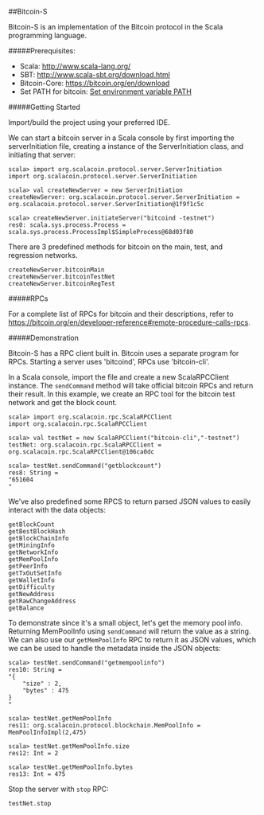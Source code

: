 ##Bitcoin-S 

Bitcoin-S is an implementation of the Bitcoin protocol in the Scala programming language. 

#####Prerequisites:
* Scala: http://www.scala-lang.org/
* SBT: http://www.scala-sbt.org/download.html
* Bitcoin-Core: https://bitcoin.org/en/download
* Set PATH for bitcoin: [Set environment variable PATH](https://github.com/TomMcCabe/scalacoin/blob/rpc-interface/README/SettingEnvironmentalVariablePath.md)




#####Getting Started

Import/build the project using your preferred IDE. 

We can start a bitcoin server in a Scala console by first importing the serverInitiation file,  creating a instance of the ServerInitiation class, and initiating that server:
```
scala> import org.scalacoin.protocol.server.ServerInitiation
import org.scalacoin.protocol.server.ServerInitiation

scala> val createNewServer = new ServerInitiation
createNewServer: org.scalacoin.protocol.server.ServerInitiation = org.scalacoin.protocol.server.ServerInitiation@1f9f1c5c

scala> createNewServer.initiateServer("bitcoind -testnet")
res0: scala.sys.process.Process = scala.sys.process.ProcessImpl$SimpleProcess@68d03f80
```
  
There are 3 predefined methods for bitcoin on the main, test, and regression networks.
  
    createNewServer.bitcoinMain
    createNewServer.bitcoinTestNet
    createNewServer.bitcoinRegTest

#####RPCs
  
For a complete list of RPCs for bitcoin and their descriptions, refer to https://bitcoin.org/en/developer-reference#remote-procedure-calls-rpcs. 

#####Demonstration

Bitcoin-S has a RPC client built in. Bitcoin uses a separate program for RPCs. Starting a server uses 'bitcoind', RPCs use 'bitcoin-cli'. 

In a Scala console, import the file and create a new ScalaRPCClient instance. The `sendCommand` method will take official bitcoin RPCs and return their result. In this example, we create an RPC tool for the bitcoin test network and get the block count.

```
scala> import org.scalacoin.rpc.ScalaRPCClient
import org.scalacoin.rpc.ScalaRPCClient

scala> val testNet = new ScalaRPCClient("bitcoin-cli","-testnet")
testNet: org.scalacoin.rpc.ScalaRPCClient = org.scalacoin.rpc.ScalaRPCClient@106ca0dc

scala> testNet.sendCommand("getblockcount")
res8: String =
"651604
"
```

We've also predefined some RPCS to return parsed JSON values to easily interact with the data objects:

    getBlockCount
    getBestBlockHash
    getBlockChainInfo
    getMiningInfo
    getNetworkInfo
    getMemPoolInfo
    getPeerInfo
    getTxOutSetInfo
    getWalletInfo
    getDifficulty
    getNewAddress
    getRawChangeAddress
    getBalance

To demonstrate since it's a small object, let's get the memory pool info. Returning MemPoolInfo using `sendCommand` will return the value as a string. We can also use our `getMemPoolInfo` RPC to return it as JSON values, which we can be used to handle the metadata inside the JSON objects:

```
scala> testNet.sendCommand("getmempoolinfo")
res10: String =
"{
    "size" : 2,
    "bytes" : 475
}
"

scala> testNet.getMemPoolInfo
res11: org.scalacoin.protocol.blockchain.MemPoolInfo = MemPoolInfoImpl(2,475)

scala> testNet.getMemPoolInfo.size
res12: Int = 2

scala> testNet.getMemPoolInfo.bytes
res13: Int = 475
```

Stop the server with `stop` RPC:

    testNet.stop
